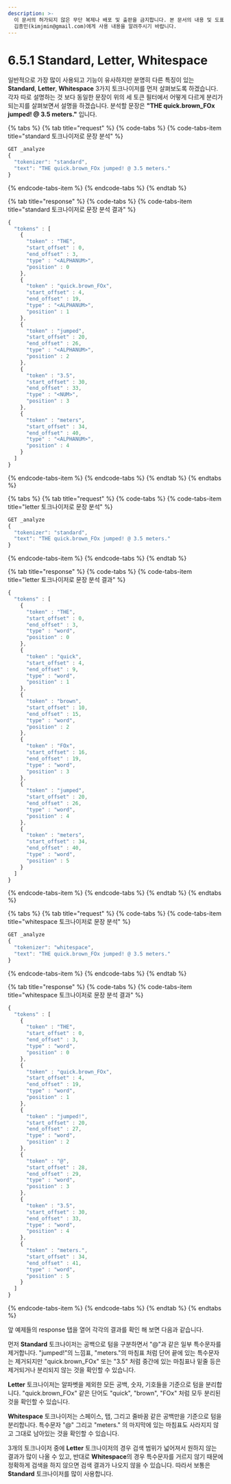```yaml
---
description: >-
  이 문서의 허가되지 않은 무단 복제나 배포 및 출판을 금지합니다. 본 문서의 내용 및 도표 등을 인용하고자 하는 경우 출처를 명시하고
  김종민(kimjmin@gmail.com)에게 사용 내용을 알려주시기 바랍니다.
---
```


# 6.5.1 Standard, Letter, Whitespace

  일반적으로 가장 많이 사용되고 기능이 유사하지만 분명히 다른 특징이 있는 **Standard**, **Letter**, **Whitespace** 3가지 토크나이저를 먼저 살펴보도록 하겠습니다. 각자 따로 설명하는 것 보다 동일한 문장이 위의 세 토큰 필터에서 어떻게 다르게 분리가 되는지를 살펴보면서 설명을 하겠습니다. 분석할 문장은 **"THE quick.brown\_FOx jumped! @ 3.5 meters."** 입니다.

{% tabs %}
{% tab title="request" %}
{% code-tabs %}
{% code-tabs-item title="standard 토크나이저로 문장 분석" %}
```javascript
GET _analyze
{
  "tokenizer": "standard",
  "text": "THE quick.brown_FOx jumped! @ 3.5 meters."
}
```
{% endcode-tabs-item %}
{% endcode-tabs %}
{% endtab %}

{% tab title="response" %}
{% code-tabs %}
{% code-tabs-item title="standard 토크나이저로 문장 분석 결과" %}
```javascript
{
  "tokens" : [
    {
      "token" : "THE",
      "start_offset" : 0,
      "end_offset" : 3,
      "type" : "<ALPHANUM>",
      "position" : 0
    },
    {
      "token" : "quick.brown_FOx",
      "start_offset" : 4,
      "end_offset" : 19,
      "type" : "<ALPHANUM>",
      "position" : 1
    },
    {
      "token" : "jumped",
      "start_offset" : 20,
      "end_offset" : 26,
      "type" : "<ALPHANUM>",
      "position" : 2
    },
    {
      "token" : "3.5",
      "start_offset" : 30,
      "end_offset" : 33,
      "type" : "<NUM>",
      "position" : 3
    },
    {
      "token" : "meters",
      "start_offset" : 34,
      "end_offset" : 40,
      "type" : "<ALPHANUM>",
      "position" : 4
    }
  ]
}
```
{% endcode-tabs-item %}
{% endcode-tabs %}
{% endtab %}
{% endtabs %}

{% tabs %}
{% tab title="request" %}
{% code-tabs %}
{% code-tabs-item title="letter 토크나이저로 문장 분석" %}
```javascript
GET _analyze
{
  "tokenizer": "standard",
  "text": "THE quick.brown_FOx jumped! @ 3.5 meters."
}
```
{% endcode-tabs-item %}
{% endcode-tabs %}
{% endtab %}

{% tab title="response" %}
{% code-tabs %}
{% code-tabs-item title="letter 토크나이저로 문장 분석 결과" %}
```javascript
{
  "tokens" : [
    {
      "token" : "THE",
      "start_offset" : 0,
      "end_offset" : 3,
      "type" : "word",
      "position" : 0
    },
    {
      "token" : "quick",
      "start_offset" : 4,
      "end_offset" : 9,
      "type" : "word",
      "position" : 1
    },
    {
      "token" : "brown",
      "start_offset" : 10,
      "end_offset" : 15,
      "type" : "word",
      "position" : 2
    },
    {
      "token" : "FOx",
      "start_offset" : 16,
      "end_offset" : 19,
      "type" : "word",
      "position" : 3
    },
    {
      "token" : "jumped",
      "start_offset" : 20,
      "end_offset" : 26,
      "type" : "word",
      "position" : 4
    },
    {
      "token" : "meters",
      "start_offset" : 34,
      "end_offset" : 40,
      "type" : "word",
      "position" : 5
    }
  ]
}
```
{% endcode-tabs-item %}
{% endcode-tabs %}
{% endtab %}
{% endtabs %}

{% tabs %}
{% tab title="request" %}
{% code-tabs %}
{% code-tabs-item title="whitespace 토크나이저로 문장 분석" %}
```javascript
GET _analyze
{
  "tokenizer": "whitespace",
  "text": "THE quick.brown_FOx jumped! @ 3.5 meters."
}
```
{% endcode-tabs-item %}
{% endcode-tabs %}
{% endtab %}

{% tab title="response" %}
{% code-tabs %}
{% code-tabs-item title="whitespace 토크나이저로 문장 분석 결과" %}
```javascript
{
  "tokens" : [
    {
      "token" : "THE",
      "start_offset" : 0,
      "end_offset" : 3,
      "type" : "word",
      "position" : 0
    },
    {
      "token" : "quick.brown_FOx",
      "start_offset" : 4,
      "end_offset" : 19,
      "type" : "word",
      "position" : 1
    },
    {
      "token" : "jumped!",
      "start_offset" : 20,
      "end_offset" : 27,
      "type" : "word",
      "position" : 2
    },
    {
      "token" : "@",
      "start_offset" : 28,
      "end_offset" : 29,
      "type" : "word",
      "position" : 3
    },
    {
      "token" : "3.5",
      "start_offset" : 30,
      "end_offset" : 33,
      "type" : "word",
      "position" : 4
    },
    {
      "token" : "meters.",
      "start_offset" : 34,
      "end_offset" : 41,
      "type" : "word",
      "position" : 5
    }
  ]
}
```
{% endcode-tabs-item %}
{% endcode-tabs %}
{% endtab %}
{% endtabs %}

  앞 예제들의 response 탭을 열어 각각의 결과를 확인 해 보면 다음과 같습니다.

  먼저 **Standard** 토크나이저는 공백으로 텀을 구분하면서 "@"과 같은 일부 특수문자를 제거합니다. "jumped!"의 느낌표, "meters."의 마침표 처럼 단어 끝에 있는 특수문자는 제거되지만 "quick.brown\_FOx" 또는 "3.5" 처럼 중간에 있는 마침표나 밑줄 등은 제거되거나 분리되지 않는 것을 확인할 수 있습니다.

  **Letter** 토크나이저는 알파벳을 제외한 모든 공백, 숫자, 기호들을 기준으로 텀을 분리합니다. "quick.brown\_FOx" 같은 단어도 "quick", "brown", "FOx" 처럼 모두 분리된 것을 확인할 수 있습니다.

  **Whitespace** 토크나이저는 스페이스, 탭, 그리고 줄바꿈 같은 공백만을 기준으로 텀을 분리합니다. 특수문자 "@" 그리고 "meters." 의 마지막에 있는 마침표도 사라지지 않고 그대로 남아있는 것을 확인할 수 있습니다.

  3개의 토크나이저 중에 **Letter** 토크나이저의 경우 검색 범위가 넓어져서 원하지 않는 결과가 많이 나올 수 있고, 반대로 **Whitespace**의 경우 특수문자를 거르지 않기 때문에 정확하게 검색을 하지 않으면 검색 결과가 나오지 않을 수 있습니다. 따라서 보통은 **Standard** 토크나이저를 많이 사용합니다.

